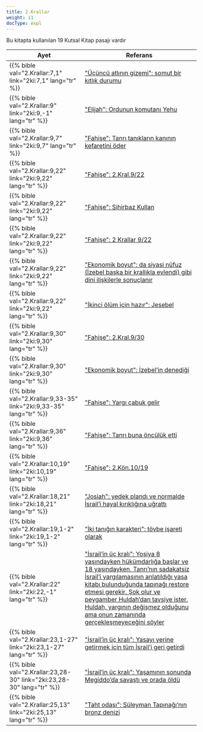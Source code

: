 ```yaml
---
title: 2.Krallar
weight: 11
docType: expl
---
```


Bu kitapta kullanılan 19 Kutsal Kitap pasajı vardır

| Ayet | Referans |
|-------|-----------|
| {{% bible val="2.Krallar:7,1" link="2ki:7,1" lang="tr" %}} | ["Üçüncü atlının gizemi": somut bir kıtlık durumu](/expl/content/seals/the-mystery-of-the-four-horse-men#2b7f) |
| {{% bible val="2.Krallar:9" link="2ki:9,-1" lang="tr" %}} | ["Elijah": Ordunun komutanı Yehu](/expl/content/bowls/the-key-to-armageddon#5c76) |
| {{% bible val="2.Krallar:9,7" link="2ki:9,7" lang="tr" %}} | ["Fahişe": Tanrı tanıkların kanının kefaretini öder](/expl/content/harlot/who-is-the-harlot-babylon-part-1#b45d) |
| {{% bible val="2.Krallar:9,22" link="2ki:9,22" lang="tr" %}} | ["Fahişe": 2.Kral.9/22](/expl/content/harlot/who-is-the-harlot-babylon-part-1#b45d) |
| {{% bible val="2.Krallar:9,22" link="2ki:9,22" lang="tr" %}} | ["Fahişe": Sihirbaz Kullan](/expl/content/harlot/who-is-the-harlot-babylon-part-1#b45d) |
| {{% bible val="2.Krallar:9,22" link="2ki:9,22" lang="tr" %}} | ["Fahişe": 2 Krallar 9/22](/expl/content/harlot/who-is-the-harlot-babylon-part-1#b45d) |
| {{% bible val="2.Krallar:9,22" link="2ki:9,22" lang="tr" %}} | ["Ekonomik boyut": da siyasi nüfuz (İzebel başka bir krallıkla evlendi) gibi dini ilişkilerle sonuçlanır](/expl/content/harlot/who-is-the-harlot-babylon-part-2#fb4b) |
| {{% bible val="2.Krallar:9,22" link="2ki:9,22" lang="tr" %}} | ["İkinci ölüm için hazır": Jesebel](/expl/content/paradise/the-new-jerusalem#d33d) |
| {{% bible val="2.Krallar:9,30" link="2ki:9,30" lang="tr" %}} | ["Fahişe": 2.Kral.9/30](/expl/content/harlot/who-is-the-harlot-babylon-part-1#b45d) |
| {{% bible val="2.Krallar:9,30" link="2ki:9,30" lang="tr" %}} | ["Ekonomik boyut": İzebel’in denediği ](/expl/content/harlot/who-is-the-harlot-babylon-part-2#fb4b) |
| {{% bible val="2.Krallar:9,33-35" link="2ki:9,33-35" lang="tr" %}} | ["Fahişe": Yargı çabuk gelir](/expl/content/harlot/who-is-the-harlot-babylon-part-1#b45d) |
| {{% bible val="2.Krallar:9,36" link="2ki:9,36" lang="tr" %}} | ["Fahişe": Tanrı buna öncülük etti](/expl/content/harlot/who-is-the-harlot-babylon-part-1#b45d) |
| {{% bible val="2.Krallar:10,19" link="2ki:10,19" lang="tr" %}} | ["Fahişe": 2.Kön.10/19](/expl/content/harlot/who-is-the-harlot-babylon-part-1#b45d) |
| {{% bible val="2.Krallar:18,21" link="2ki:18,21" lang="tr" %}} | ["Josiah": yedek plandı ve normalde İsrail’i hayal kırıklığına uğrattı](/expl/content/bowls/the-key-to-armageddon#9ad1) |
| {{% bible val="2.Krallar:19,1-2" link="2ki:19,1-2" lang="tr" %}} | ["İki tanığın karakteri": tövbe işareti olarak](/expl/content/witnesses/the-two-witnesses#bdb3) |
| {{% bible val="2.Krallar:22" link="2ki:22,-1" lang="tr" %}} | ["İsrail’in üç kralı": Yoşiya 8 yaşındayken hükümdarlığa başlar ve 18 yaşındayken, Tanrı’nın sadakatsiz İsrail’i yargılamasının anlatıldığı yasa kitabı bulunduğunda tapınağı restore etmesi gerekir. Şok olur ve peygamber Huldah’dan tavsiye ister. Huldah, yargının değişmez olduğunu ama onun zamanında gerçekleşmeyeceğini söyler](/expl/content/bowls/armageddon-and-the-battle-of-karkemish#0554) |
| {{% bible val="2.Krallar:23,1-27" link="2ki:23,1-27" lang="tr" %}} | ["İsrail’in üç kralı": Yasayı yerine getirmek için tüm İsrail’i geri getirdi](/expl/content/bowls/armageddon-and-the-battle-of-karkemish#0554) |
| {{% bible val="2.Krallar:23,28-30" link="2ki:23,28-30" lang="tr" %}} | ["İsrail’in üç kralı": Yaşamının sonunda Megiddo’da savaştı ve orada öldü](/expl/content/bowls/armageddon-and-the-battle-of-karkemish#0554) |
| {{% bible val="2.Krallar:25,13" link="2ki:25,13" lang="tr" %}} | ["Taht odası": Süleyman Tapınağı’nın bronz denizi](/expl/content/worship/worship-in-the-throne-room#54a4) |
